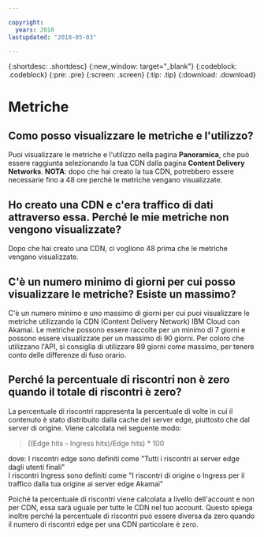 ```yaml
---

copyright:
  years: 2018
lastupdated: "2018-05-03"

---
```


{:shortdesc: .shortdesc}
{:new_window: target="_blank"}
{:codeblock: .codeblock}
{:pre: .pre}
{:screen: .screen}
{:tip: .tip}
{:download: .download}

# Metriche

## Como posso visualizzare le metriche e l'utilizzo?

Puoi visualizzare le metriche e l'utilizzo nella pagina **Panoramica**, che può essere raggiunta selezionando la tua CDN dalla pagina **Content Delivery Networks**. **NOTA**: dopo che hai creato la tua CDN, potrebbero essere necessarie fino a 48 ore perché le metriche vengano visualizzate.

## Ho creato una CDN e c'era traffico di dati attraverso essa. Perché le mie metriche non vengono visualizzate?

Dopo che hai creato una CDN, ci vogliono 48 prima che le metriche vengano visualizzate.


## C'è un numero minimo di giorni per cui posso visualizzare le metriche? Esiste un massimo?

C'è un numero minimo e uno massimo di giorni per cui puoi visualizzare le metriche utilizzando la CDN (Content Delivery Network) IBM Cloud con Akamai. Le metriche possono essere raccolte per un minimo di 7 giorni e possono essere visualizzate per un massimo di 90 giorni. Per coloro che utilizzano l'API, si consiglia di utilizzare 89 giorni come massimo, per tenere conto delle differenze di fuso orario.

## Perché la percentuale di riscontri non è zero quando il totale di riscontri è zero?
La percentuale di riscontri rappresenta la percentuale di volte in cui il contenuto è stato distribuito dalla cache del server edge, piuttosto che dal server di origine. Viene calcolata nel seguente modo:

> ((Edge hits - Ingress hits)/Edge hits) * 100

dove:
I riscontri edge sono definiti come "Tutti i riscontri ai server edge dagli utenti finali"  
I riscontri Ingress sono definiti come "I riscontri di origine o Ingress per il traffico dalla tua origine ai server edge Akamai"

Poiché la percentuale di riscontri viene calcolata a livello dell'account e non per CDN, essa sarà uguale per tutte le CDN nel tuo account. Questo spiega inoltre perché la percentuale di riscontri può essere diversa da zero quando il numero di riscontri edge per una CDN particolare è zero.

